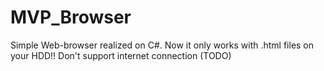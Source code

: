 # MVP_Browser
Simple Web-browser realized on C#.
Now it only works with .html files on your HDD!!
Don't support internet connection (TODO)
